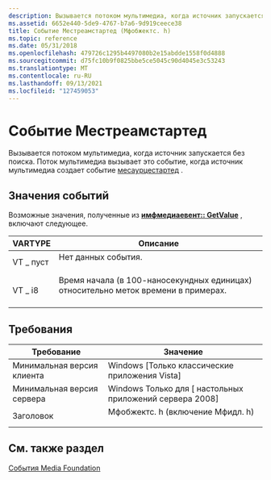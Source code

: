 ```yaml
---
description: Вызывается потоком мультимедиа, когда источник запускается без поиска. Поток мультимедиа вызывает это событие, когда источник мультимедиа создает событие Месаурцестартед.
ms.assetid: 6652e440-5de9-4767-b7a6-9d919ceece38
title: Событие Местреамстартед (Мфобжектс. h)
ms.topic: reference
ms.date: 05/31/2018
ms.openlocfilehash: 479726c1295b4497080b2e15abdde1558f0d4888
ms.sourcegitcommit: d75fc10b9f0825bbe5ce5045c90d4045e3c53243
ms.translationtype: MT
ms.contentlocale: ru-RU
ms.lasthandoff: 09/13/2021
ms.locfileid: "127459053"
---
```

# <a name="mestreamstarted-event"></a>Событие Местреамстартед

Вызывается потоком мультимедиа, когда источник запускается без поиска. Поток мультимедиа вызывает это событие, когда источник мультимедиа создает событие [месаурцестартед](mesourcestarted.md) .

## <a name="event-values"></a>Значения событий

Возможные значения, полученные из [**имфмедиаевент:: GetValue**](/windows/desktop/api/mfobjects/nf-mfobjects-imfmediaevent-getvalue) , включают следующее.



| VARTYPE              | Описание                                                                                                    |
|----------------------|----------------------------------------------------------------------------------------------------------------|
| VT \_ пуст<br/> | Нет данных события.<br/> <br/>                                                                          |
| VT \_ i8<br/>    | Время начала (в 100-наносекундных единицах) относительно меток времени в примерах.<br/> <br/> |



## <a name="requirements"></a>Требования



| Требование | Значение |
|-------------------------------------|----------------------------------------------------------------------------------------------------------|
| Минимальная версия клиента<br/> | Windows \[Только классические приложения Vista\]<br/>                                                           |
| Минимальная версия сервера<br/> | Windows Только для \[ настольных приложений сервера 2008\]<br/>                                                     |
| Заголовок<br/>                   | <dl> <dt>Мфобжектс. h (включение Мфидл. h)</dt> </dl> |



## <a name="see-also"></a>См. также раздел

<dl> <dt>

[События Media Foundation](media-foundation-events.md)
</dt> </dl>

 

 




